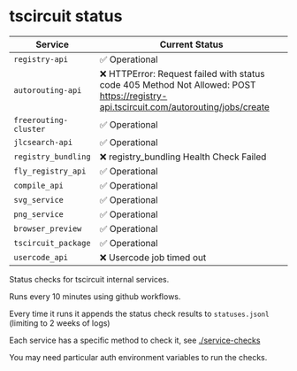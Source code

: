 # tscircuit status

<!-- START_STATUS_TABLE -->

| Service               | Current Status |
| --------------------- | -------------- |
| `registry-api` | ✅ Operational |
| `autorouting-api` | ❌ HTTPError: Request failed with status code 405 Method Not Allowed: POST https://registry-api.tscircuit.com/autorouting/jobs/create |
| `freerouting-cluster` | ✅ Operational |
| `jlcsearch-api` | ✅ Operational |
| `registry_bundling` | ❌ registry_bundling Health Check Failed |
| `fly_registry_api` | ✅ Operational |
| `compile_api` | ✅ Operational |
| `svg_service` | ✅ Operational |
| `png_service` | ✅ Operational |
| `browser_preview` | ✅ Operational |
| `tscircuit_package` | ✅ Operational |
| `usercode_api` | ❌ Usercode job timed out |

<!-- END_STATUS_TABLE -->

Status checks for tscircuit internal services.

Runs every 10 minutes using github workflows.

Every time it runs it appends the status check results to `statuses.jsonl` (limiting to
2 weeks of logs)

Each service has a specific method to check it, see [./service-checks](./service-checks)

You may need particular auth environment variables to run the checks.
